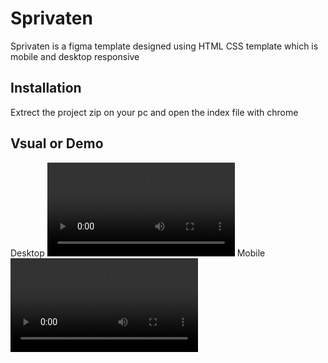 # Sprivaten
Sprivaten is a figma template designed using HTML CSS template which is mobile and desktop responsive

## Installation
Extrect the project zip on your pc and open the index file  with chrome
## Vsual or Demo
Desktop
<video src="assets/images/desktop.mp4" controls title="Title"></video>
Mobile
<video src="assets/images/mobile.mp4" controls title="Title"></video>